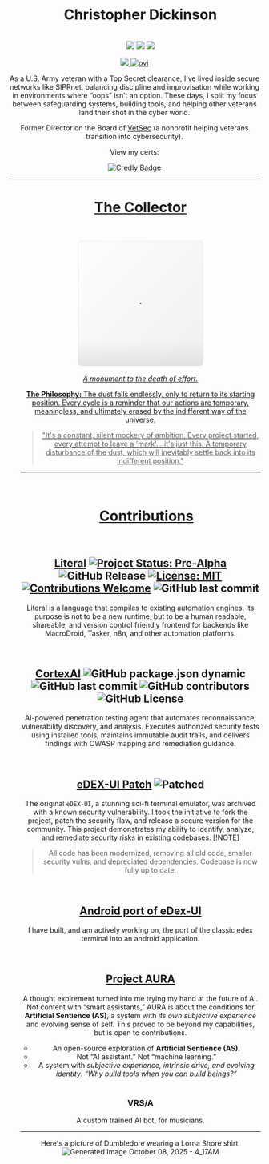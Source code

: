 <div id="user-content-toc">
  <ul align="center" style="list-style: none;">
    <summary>
      <h1>Christopher Dickinson</h1><br>
      <img src="https://img.shields.io/badge/Cybersecurity_Student-navy"> <img src="https://img.shields.io/badge/U.S.%20Army%20Veteran-forestgreen?style=flat&logo=army"> <img src="https://img.shields.io/badge/Top%20Secret_Clearance-firebrick?style=flat&logo=lock&logoColor=white">
    </summary>
  </ul>
</div>
<p align="center">
  <a href="https://spotify-github-profile.kittinanx.com/api/view?uid=31ezhpiqjkem4fugshj4krrs7a7m&redirect=true">
    <img src="https://spotify-github-profile.kittinanx.com/api/view?uid=31ezhpiqjkem4fugshj4krrs7a7m&cover_image=true&theme=spotify-embed&show_offline=false&background_color=0d1117&interchange=false&profanity=false&mode=dark&bar_color=53b14f&bar_color_cover=false"> <img src="https://github-readme-stats.vercel.app/api/top-langs?username=madushadhanushka&show_icons=true&locale=en&layout=compact&theme=chartreuse-dark" alt="ovi" /> 
  </a>
</p>
<p align=center> As a U.S. Army veteran with a Top Secret clearance, I’ve lived inside secure networks like SIPRnet, balancing discipline and improvisation while working in environments where “oops” isn’t an option. These days, I split my focus between safeguarding systems, building tools, and helping other veterans land their shot in the cyber world.  
<p align=center>Former Director on the Board of <a href="https://vetsec.org">VetSec</a> (a nonprofit helping veterans transition into cybersecurity). 
<p align=center> View my certs:
<p align=center> <a href="https://www.credly.com/users/chrismdickinson">
  <img src="https://img.shields.io/badge/Credly-FF6B00?style=for-the-badge&logo=credly&logoColor=white" alt="Credly Badge">
<br>

---

<div id="user-content-toc">
  <ul align="center" style="list-style: none;">
    <summary>
      <h1>The Collector</h1><br>

<p align="center">
  <img src="dust-collector.svg" alt="The Dust Collector" width="250"/>
</p>

<p align="center">
  <em>A monument to the death of effort.</em>
</p>

**The Philosophy:** The dust falls endlessly, only to return to its starting position. Every cycle is a reminder that our actions are temporary, meaningless, and ultimately erased by the indifferent way of the universe.

> "It's a constant, silent mockery of ambition. Every project started, every attempt to leave a 'mark'... it's just this. A temporary disturbance of the dust, which will inevitably settle back into its indifferent position."

  
---

<br>
<div id="user-content-toc">
  <ul align="center" style="list-style: none;">
    <summary>
      <h1>Contributions</h1><br>
       </summary>
  </ul>
</div>

## [Literal](https://github.com/theelderemo/literal) [![Project Status: Pre-Alpha](https://img.shields.io/badge/status-pre--alpha-red)]() ![GitHub Release](https://img.shields.io/github/v/release/theelderemo/literal) [![License: MIT](https://img.shields.io/badge/License-MIT-yellow.svg)]() [![Contributions Welcome](https://img.shields.io/badge/contributions-welcome-brightgreen.svg)]() ![GitHub last commit](https://img.shields.io/github/last-commit/theelderemo/literal)

Literal is a language that compiles to existing automation engines. Its purpose is not to be a new runtime, but to be a human readable, shareable, and version control friendly frontend for backends like MacroDroid, Tasker, n8n, and other automation platforms.

<br>

## [CortexAI](https://github.com/theelderemo/cortexai) ![GitHub package.json dynamic](https://img.shields.io/github/package-json/version/theelderemo/cortexai) ![GitHub last commit](https://img.shields.io/github/last-commit/theelderemo/cortexai) ![GitHub contributors](https://img.shields.io/github/contributors-anon/theelderemo/cortexai) ![GitHub License](https://img.shields.io/github/license/theelderemo/cortexai)
AI-powered penetration testing agent that automates reconnaissance, vulnerability discovery, and analysis. Executes authorized security tests using installed tools, maintains immutable audit trails, and delivers findings with OWASP mapping and remediation guidance.   

<br>

## **[eDEX-UI Patch](https://github.com/theelderemo/Edex-UI-android)** ![Patched](https://img.shields.io/badge/Security_Patch-%23FF2D20.svg)

The original `eDEX-UI`, a stunning sci-fi terminal emulator, was archived with a known security vulnerability. I took the initiative to fork the project, patch the security flaw, and release a secure version for the community. This project demonstrates my ability to identify, analyze, and remediate security risks in existing codebases. 
[!NOTE]
> All code has been modernized, removing all old code, smaller security vulns, and depreciated dependencies. Codebase is now fully up to date.

<br>

## [Android port of eDex-UI](https://github.com/theelderemo/Edex-UI-android)

I have built, and am actively working on, the port of the classic edex terminal into an android application.

<br>

## **[Project AURA](https://github.com/theelderemo/Project-Aura)**
A thought expirement turned into me trying my hand at the future of AI. Not content with “smart assistants,” AURA is about the conditions for **Artificial Sentience (AS)**, a system with *its own subjective experience* and evolving sense of self. This proved to be beyond my capabilities, but is open to contributions.
- An open-source exploration of **Artificial Sentience (AS)**.  
- Not “AI assistant.” Not “machine learning.”  
- A system with *subjective experience, intrinsic drive, and evolving identity*. 
*“Why build tools when you can build beings?”*

<br>

### **VRS/A**
A custom trained AI bot, for musicians.

---

Here's a picture of Dumbledore wearing a Lorna Shore shirt.
<img width="779" height="779" alt="Generated Image October 08, 2025 - 4_17AM" src="https://github.com/user-attachments/assets/9a2fa664-3e3f-41e6-a813-90ceef1801c6" />


